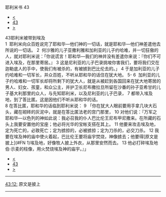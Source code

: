 ﻿





 耶利米书 43




* [<](bible/JER42.md)
* [43](bible/JER.md)
* [>](bible/JER44.md)



 
43耶利米被带到埃及  
1  耶利米向众百姓说完了耶和华—他们神的一切话，就是耶和华—他们神差遣他去所说的一切话。 
2  何沙雅的儿子亚撒利雅和加利亚的儿子约哈难，并一切狂傲的人，就对耶利米说：「你说谎言！耶和华—我们的神并没有差遣你来说：『你们不可进入埃及，在那里寄居。』 
3 这是尼利亚的儿子巴录挑唆你害我们，要将我们交在迦勒底人的手中，使我们有被杀的，有被掳到巴比伦去的。」 
4 于是加利亚的儿子约哈难和一切军长，并众百姓，不听从耶和华的话住在犹大地。 
5-
6  加利亚的儿子约哈难和一切军长却将所剩下的犹大人，就是从被赶到各国回来在犹大地寄居的男人、妇女、孩童，和众公主，并护卫长尼布撒拉旦所留在沙番的孙子亚希甘的儿子基大利那里的众人，与先知耶利米，以及尼利亚的儿子巴录， 
7 都带入埃及地，到了答比匿。这是因他们不听从耶和华的话。  
8 在答比匿，耶和华的话临到耶利米说： 
9 「你在犹大人眼前要用手拿几块大石头，藏在砌砖的灰泥中，就是在答比匿法老的宫门那里， 
10 对他们说：『万军之耶和华—以色列的神如此说：我必召我的仆人巴比伦王尼布甲尼撒来。在所藏的石头上我要安置他的宝座；他必将光华的宝帐支搭在其上。 
11 他要来攻击埃及地，定为死亡的，必致死亡；定为掳掠的，必被掳掠；定为刀杀的，必交刀杀。 
12 我要在埃及神的庙中使火着起，巴比伦王要将庙宇焚烧，神像掳去；他要得[原文是披上](#FN
1)埃及地，好像牧人披上外衣，从那里安然而去。 
13 他必打碎埃及地伯·示麦的柱像，用火焚烧埃及神的庙宇。』」 
* [<](bible/JER42.md)
* [43](bible/JER.md)
* [>](bible/JER44.md)





---


[43:12:](#V12)
原文是披上




---









